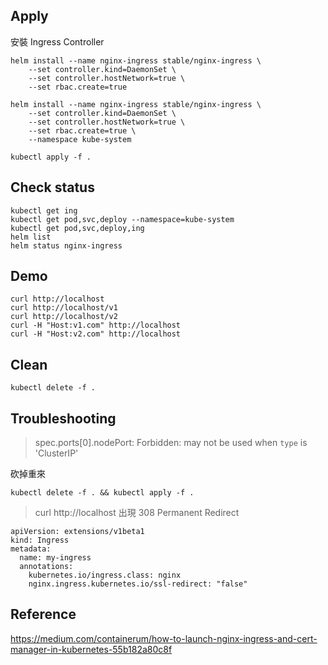 ## Apply
安裝 Ingress Controller
```
helm install --name nginx-ingress stable/nginx-ingress \
    --set controller.kind=DaemonSet \
    --set controller.hostNetwork=true \
    --set rbac.create=true

helm install --name nginx-ingress stable/nginx-ingress \
    --set controller.kind=DaemonSet \
    --set controller.hostNetwork=true \
    --set rbac.create=true \
    --namespace kube-system
```

```
kubectl apply -f .
```


## Check status
```
kubectl get ing
kubectl get pod,svc,deploy --namespace=kube-system
kubectl get pod,svc,deploy,ing
helm list
helm status nginx-ingress
```

## Demo
```
curl http://localhost
curl http://localhost/v1
curl http://localhost/v2
curl -H "Host:v1.com" http://localhost
curl -H "Host:v2.com" http://localhost
```

## Clean
```
kubectl delete -f .
```

## Troubleshooting
>  spec.ports[0].nodePort: Forbidden: may not be used when `type` is 'ClusterIP'

砍掉重來
```
kubectl delete -f . && kubectl apply -f .
```

> curl http://localhost 出現 308 Permanent Redirect

```
apiVersion: extensions/v1beta1
kind: Ingress
metadata:
  name: my-ingress
  annotations:
    kubernetes.io/ingress.class: nginx
    nginx.ingress.kubernetes.io/ssl-redirect: "false"
```


## Reference
https://medium.com/containerum/how-to-launch-nginx-ingress-and-cert-manager-in-kubernetes-55b182a80c8f
